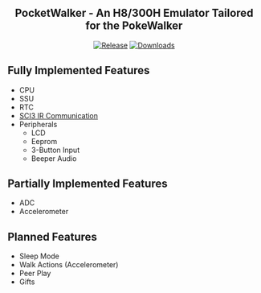 <div align="center">

PocketWalker - An H8/300H Emulator Tailored for the PokeWalker
------------------------------------------
[![Release](https://img.shields.io/github/release/h4lfheart/PocketWalker)]()
[![Downloads](https://img.shields.io/github/downloads/h4lfheart/PocketWalker/total?color=green)]()

</div>

## Fully Implemented Features
- CPU
- SSU
- RTC
- [SCI3 IR Communication](https://github.com/Ceravia/melonDS-IR)
- Peripherals
  - LCD
  - Eeprom
  - 3-Button Input
  - Beeper Audio

## Partially Implemented Features
- ADC
- Accelerometer

## Planned Features
- Sleep Mode
- Walk Actions (Accelerometer)
- Peer Play
- Gifts

